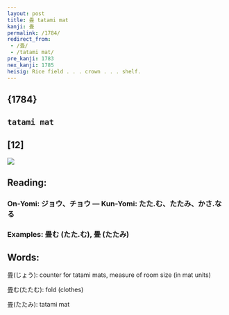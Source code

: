 ```yaml
---
layout: post
title: 畳 tatami mat
kanji: 畳
permalink: /1784/
redirect_from:
 - /畳/
 - /tatami mat/
pre_kanji: 1783
nex_kanji: 1785
heisig: Rice field . . . crown . . . shelf.
---
```


## {1784}

## `tatami mat`

## [12]

<div class="stroke"><img src="E795B3.png" /></div>

## Reading:

### On-Yomi: ジョウ、チョウ &mdash; Kun-Yomi: たた.む、たたみ、かさ.なる

### Examples: 畳む (たた.む), 畳 (たたみ)

## Words:

畳(じょう): counter for tatami mats, measure of room size (in mat units)

畳む(たたむ): fold (clothes)

畳(たたみ): tatami mat
